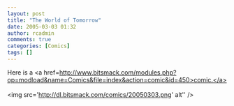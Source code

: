 ```yaml
---
layout: post
title: "The World of Tomorrow"
date: 2005-03-03 01:32
author: rcadmin
comments: true
categories: [Comics]
tags: []
---
```

Here is a <a href=http://www.bitsmack.com/modules.php?op=modload&name=Comics&file=index&action=comic&id=450>comic.</a><Br><br><!--more--><img src='http://dl.bitsmack.com/comics/20050303.png' alt'' />

